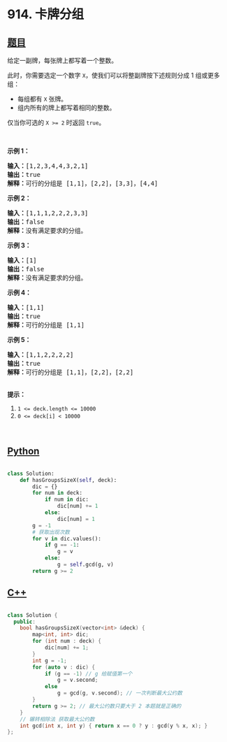 # 914. 卡牌分组

## [题目](https://leetcode-cn.com/problems/x-of-a-kind-in-a-deck-of-cards/)

<p>给定一副牌，每张牌上都写着一个整数。</p>

<p>此时，你需要选定一个数字 <code>X</code>，使我们可以将整副牌按下述规则分成 1 组或更多组：</p>

<ul>
	<li>每组都有&nbsp;<code>X</code>&nbsp;张牌。</li>
	<li>组内所有的牌上都写着相同的整数。</li>
</ul>

<p>仅当你可选的 <code>X &gt;= 2</code> 时返回&nbsp;<code>true</code>。</p>

<p>&nbsp;</p>

<p><strong>示例 1：</strong></p>

<pre><strong>输入：</strong>[1,2,3,4,4,3,2,1]
<strong>输出：</strong>true
<strong>解释：</strong>可行的分组是 [1,1]，[2,2]，[3,3]，[4,4]
</pre>

<p><strong>示例 2：</strong></p>

<pre><strong>输入：</strong>[1,1,1,2,2,2,3,3]
<strong>输出：</strong>false
<strong>解释：</strong>没有满足要求的分组。
</pre>

<p><strong>示例 3：</strong></p>

<pre><strong>输入：</strong>[1]
<strong>输出：</strong>false
<strong>解释：</strong>没有满足要求的分组。
</pre>

<p><strong>示例 4：</strong></p>

<pre><strong>输入：</strong>[1,1]
<strong>输出：</strong>true
<strong>解释：</strong>可行的分组是 [1,1]
</pre>

<p><strong>示例 5：</strong></p>

<pre><strong>输入：</strong>[1,1,2,2,2,2]
<strong>输出：</strong>true
<strong>解释：</strong>可行的分组是 [1,1]，[2,2]，[2,2]
</pre>

<p><br>
<strong>提示：</strong></p>

<ol>
	<li><code>1 &lt;= deck.length &lt;= 10000</code></li>
	<li><code>0 &lt;= deck[i] &lt;&nbsp;10000</code></li>
</ol>

<p>&nbsp;</p>


## [Python](./914.%20卡牌分组.py)

``` python

class Solution:
    def hasGroupsSizeX(self, deck):
        dic = {}
        for num in deck:
            if num in dic:
                dic[num] += 1
            else:
                dic[num] = 1
        g = -1
        # 获取出现次数
        for v in dic.values():
            if g == -1:
                g = v
            else:
                g = self.gcd(g, v)
        return g >= 2


```


## [C++](./914.%20卡牌分组.cc)

``` c++

class Solution {
  public:
    bool hasGroupsSizeX(vector<int> &deck) {
        map<int, int> dic;
        for (int num : deck) {
            dic[num] += 1;
        }
        int g = -1;
        for (auto v : dic) {
            if (g == -1) // g 给赋值第一个
                g = v.second;
            else
                g = gcd(g, v.second); // 一次判断最大公约数
        }
        return g >= 2; // 最大公约数只要大于 2 本题就是正确的
    }
    // 辗转相除法 获取最大公约数
    int gcd(int x, int y) { return x == 0 ? y : gcd(y % x, x); }
};

```



